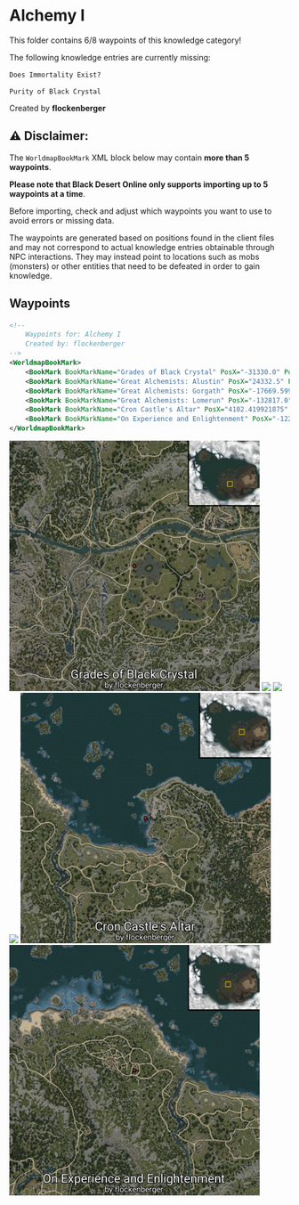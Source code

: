 # Alchemy I

This folder contains 6/8 waypoints of this knowledge category!

The following knowledge entries are currently missing: 

```
Does Immortality Exist?
```

```
Purity of Black Crystal
```


Created by **flockenberger**

## ⚠️ Disclaimer:
The `WorldmapBookMark` XML block below may contain **more than 5 waypoints**.

**Please note that Black Desert Online only supports importing up to 5 waypoints at a time**.

Before importing, check and adjust which waypoints you want to use to avoid errors or missing data.

The waypoints are generated based on positions found in the client files and may not correspond to actual knowledge entries obtainable through NPC interactions.
They may instead point to locations such as mobs (monsters) or other entities that need to be defeated in order to gain knowledge.

## Waypoints
```xml
<!--
    Waypoints for: Alchemy I
    Created by: flockenberger
-->
<WorldmapBookMark>
    <BookMark BookMarkName="Grades of Black Crystal" PosX="-31330.0" PosY="-2520.409912109375" PosZ="-80631.203125" />
    <BookMark BookMarkName="Great Alchemists: Alustin" PosX="24332.5" PosY="-6272.330078125" PosZ="74301.796875" />
    <BookMark BookMarkName="Great Alchemists: Gorgath" PosX="-17669.599609375" PosY="781.2369995117188" PosZ="-117653.0" />
    <BookMark BookMarkName="Great Alchemists: Lomerun" PosX="-132817.0" PosY="24779.19921875" PosZ="-329164.0" />
    <BookMark BookMarkName="Cron Castle's Altar" PosX="4102.419921875" PosY="3529.830078125" PosZ="119229.0" />
    <BookMark BookMarkName="On Experience and Enlightenment" PosX="-122836.0" PosY="-1467.8699951171875" PosZ="114430.0" />
</WorldmapBookMark>
```

<img src="./Alchemy I_Grades of Black Crystal_Preview.webp" width="450"/> <img src="./Alchemy I_Great Alchemists: Alustin_Preview.webp" width="450"/> <img src="./Alchemy I_Great Alchemists: Gorgath_Preview.webp" width="450"/> <img src="./Alchemy I_Great Alchemists: Lomerun_Preview.webp" width="450"/> <img src="./Alchemy I_Cron Castle's Altar_Preview.webp" width="450"/> <img src="./Alchemy I_On Experience and Enlightenment_Preview.webp" width="450"/> 